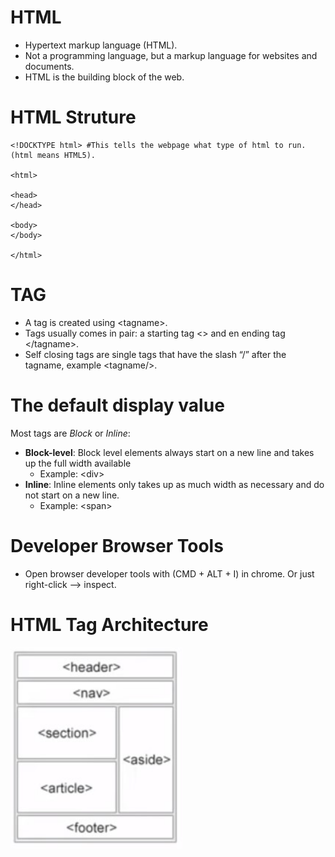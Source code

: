 
# HTML
*	Hypertext markup language (HTML). 
*	Not a programming language, but a markup language for websites and documents. 
*	HTML is the building block of the web. 

# HTML Struture
```
<!DOCKTYPE html> #This tells the webpage what type of html to run. (html means HTML5). 

<html>

<head>
</head>

<body>
</body>

</html>
```

# TAG
* A tag is created using \<tagname\>. 
* Tags usually comes in pair: a starting tag \<\> and en ending tag \</tagname\>.  
* Self closing tags are single tags that have the slash “/” after the tagname, example \<tagname/\>. 

# The default display value 
Most tags are *Block* or *Inline*:
* **Block-level**: Block level elements always start on a new line and takes up the full width available
  * Example: \<div\>
* **Inline**: Inline elements only takes up as much width as necessary and do not start on a new line. 
  * Example: \<span\>

# Developer Browser Tools
* Open browser developer tools with (CMD + ALT + I) in chrome. Or just right-click --> inspect. 

# HTML Tag Architecture
<img src="images/HTML_tag_info.jpg" width="275">
